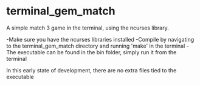# terminal_gem_match

A simple match 3 game in the terminal, using the ncurses library.

-Make sure you have the ncurses libraries installed
-Compile by navigating to the terminal_gem_match directory and running 'make' in the terminal
-The executable can be found in the bin folder, simply run it from the terminal

In this early state of development, there are no extra files tied to the executable
